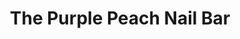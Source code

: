 ---
title: "The Purple Peach Nail Bar"
url: /baltimore/the-purple-peach-nail-bar/
shop: Kosmetik
---